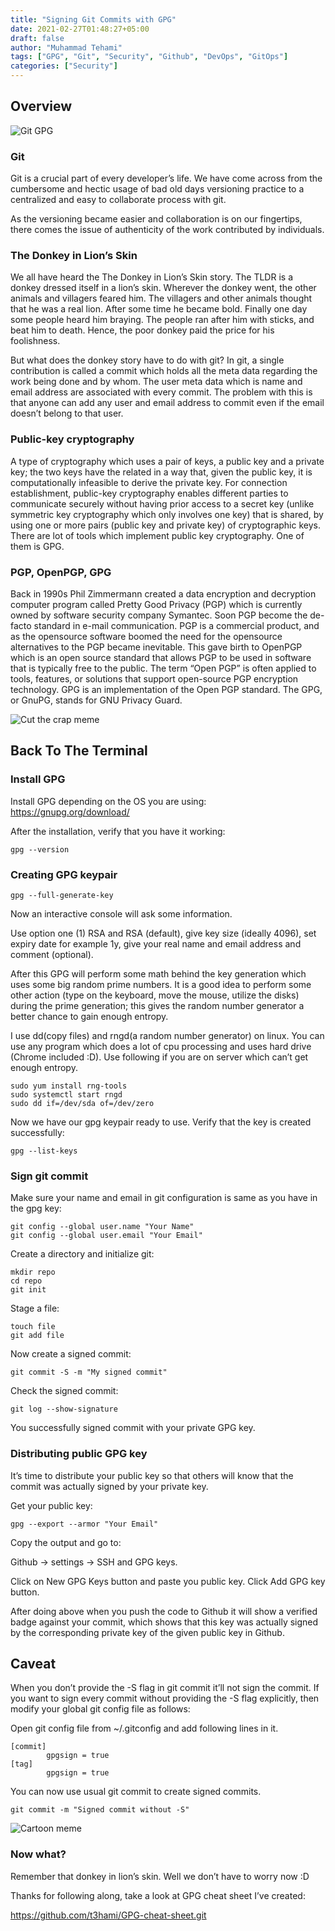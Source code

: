 ```yaml
---
title: "Signing Git Commits with GPG"
date: 2021-02-27T01:48:27+05:00
draft: false
author: "Muhammad Tehami"
tags: ["GPG", "Git", "Security", "Github", "DevOps", "GitOps"]
categories: ["Security"]
---
```


## Overview

![Git GPG](/images/posts/post_2/git-gpg.jpeg)

### Git

Git is a crucial part of every developer’s life. We have come across from the cumbersome and hectic usage of bad old days versioning practice to a centralized and easy to collaborate process with git.

As the versioning became easier and collaboration is on our fingertips, there comes the issue of authenticity of the work contributed by individuals.

### The Donkey in Lion’s Skin

We all have heard the The Donkey in Lion’s Skin story. The TLDR is a donkey dressed itself in a lion’s skin. Wherever the donkey went, the other animals and villagers feared him. The villagers and other animals thought that he was a real lion. After some time he became bold. Finally one day some people heard him braying. The people ran after him with sticks, and beat him to death. Hence, the poor donkey paid the price for his foolishness.

But what does the donkey story have to do with git? In git, a single contribution is called a commit which holds all the meta data regarding the work being done and by whom. The user meta data which is name and email address are associated with every commit. The problem with this is that anyone can add any user and email address to commit even if the email doesn’t belong to that user.

### Public-key cryptography

A type of cryptography which uses a pair of keys, a public key and a private key; the two keys have the related in a way that, given the public key, it is computationally infeasible to derive the private key. For connection establishment, public-key cryptography enables different parties to communicate securely without having prior access to a secret key (unlike symmetric key cryptography which only involves one key) that is shared, by using one or more pairs (public key and private key) of cryptographic keys. There are lot of tools which implement public key cryptography. One of them is GPG.

### PGP, OpenPGP, GPG

Back in 1990s Phil Zimmermann created a data encryption and decryption computer program called Pretty Good Privacy (PGP) which is currently owned by software security company Symantec. Soon PGP become the de-facto standard in e-mail communication. PGP is a commercial product, and as the opensource software boomed the need for the opensource alternatives to the PGP became inevitable. This gave birth to OpenPGP which is an open source standard that allows PGP to be used in software that is typically free to the public. The term “Open PGP” is often applied to tools, features, or solutions that support open-source PGP encryption technology. GPG is an implementation of the Open PGP standard. The GPG, or GnuPG, stands for GNU Privacy Guard.

![Cut the crap meme](/images/posts/post_2/cut-the-crap.gif)

## Back To The Terminal

### Install GPG

Install GPG depending on the OS you are using: https://gnupg.org/download/

After the installation, verify that you have it working:

```
gpg --version
```

### Creating GPG keypair

```
gpg --full-generate-key
```

Now an interactive console will ask some information.

Use option one (1) RSA and RSA (default), give key size (ideally 4096), set expiry date for example 1y, give your real name and email address and comment (optional).

After this GPG will perform some math behind the key generation which uses some big random prime numbers. It is a good idea to perform some other action (type on the keyboard, move the mouse, utilize the disks) during the prime generation; this gives the random number generator a better chance to gain enough entropy.

I use dd(copy files) and rngd(a random number generator) on linux. You can use any program which does a lot of cpu processing and uses hard drive (Chrome included :D). Use following if you are on server which can’t get enough entropy.

```
sudo yum install rng-tools
sudo systemctl start rngd
sudo dd if=/dev/sda of=/dev/zero
```

Now we have our gpg keypair ready to use. Verify that the key is created successfully:

```
gpg --list-keys
```

### Sign git commit

Make sure your name and email in git configuration is same as you have in the gpg key:

```
git config --global user.name "Your Name"
git config --global user.email "Your Email"
```

Create a directory and initialize git:

```
mkdir repo
cd repo
git init
```

Stage a file:

```
touch file
git add file
```

Now create a signed commit:

```
git commit -S -m "My signed commit" 
```

Check the signed commit:

```
git log --show-signature
```

You successfully signed commit with your private GPG key.

### Distributing public GPG key

It’s time to distribute your public key so that others will know that the commit was actually signed by your private key.

Get your public key:

```
gpg --export --armor "Your Email"
```

Copy the output and go to:

Github -> settings -> SSH and GPG keys.

Click on New GPG Keys button and paste you public key. Click Add GPG key button.

After doing above when you push the code to Github it will show a verified badge against your commit, which shows that this key was actually signed by the corresponding private key of the given public key in Github.

## Caveat

When you don’t provide the -S flag in git commit it’ll not sign the commit. If you want to sign every commit without providing the -S flag explicitly, then modify your global git config file as follows:

Open git config file from ~/.gitconfig and add following lines in it.

```
[commit]
        gpgsign = true
[tag]
        gpgsign = true
```

You can now use usual git commit to create signed commits.

```
git commit -m "Signed commit without -S"
```

![Cartoon meme](/images/posts/post_2/not-that-hard.gif)

### Now what?

Remember that donkey in lion’s skin. Well we don’t have to worry now :D

Thanks for following along, take a look at GPG cheat sheet I’ve created:

https://github.com/t3hami/GPG-cheat-sheet.git

